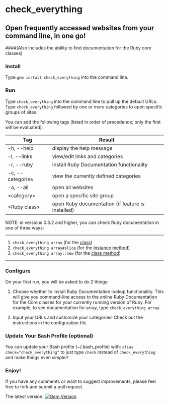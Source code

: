 # check_everything

## Open frequently accessed websites from your command line, in one go!
####(Also includes the ability to find documentation for the Ruby core classes)

### Install

Type `gem install check_everything` into the command line.

### Run

Type `check_everything` into the command line to pull up the default URLs.
Type `check_everything` followed by one or more categories to open specific
groups of sites.

You can add the following tags (listed in order of precedence; only the first
will be evaluated):

|   Tag |  Result   |
|-----|-----|
|  \-h, \-\-help         | display the help message                          |
|  \-l, \-\-links        | view/edit links and categories                    |
|  \-r, \-\-ruby         | install Ruby Documentation functionality          |
|  \-c, \-\-categories   | view the currently defined categories             |
|  \-a, \-\-all          | open all websites                                 |
|  &#60;category&#62;    | open a specific site group                        |
|  &#60;Ruby class&#62;  | open Ruby documentation (if feature is installed) |

NOTE: in versions 0.3.2 and higher, you can check Ruby documentation in one of three ways:

----
1. `check_everything array` (for the [class](http://www.ruby-doc.org/core-2.1.0/Array.html))
2. `check_everything array#slice` (for the
[instance method](http://www.ruby-doc.org/core-2.1.0/Array.html#method-i-slice))
3. `check_everything array::new` (for the [class method](http://www.ruby-doc.org/core-2.1.0/Array.html#method-c-new))
----

### Configure

On your first run, you will be asked to do 2 things:

1. Choose whether to install Ruby Documentation lookup functionality. This will
give you command-line access to the online Ruby Documentation for the Core classes
for your currently running version of Ruby. For example, to see documentation for
array, type `check_everything array`.

2. Input your URLs and customize your categories! Check out the instructions in
the configuration file.

### Update Your Bash Profile (optional)

You can update your Bash profile (~/.bash_profile) with:
```alias check="check_everything"```
to just type `check` instead of `check_everything` and make things even simpler!

### Enjoy!

If you have any comments or want to suggest improvements, please feel free to fork
and submit a pull request.

The latest version: [![Gem Version](https://badge.fury.io/rb/check_everything.png)](http://badge.fury.io/rb/check_everything)
